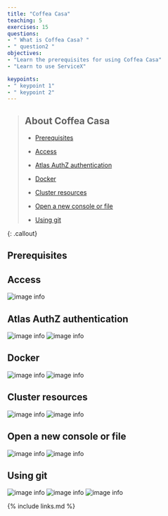 ```yaml
---
title: "Coffea Casa"
teaching: 5
exercises: 15
questions:
- " What is Coffea Casa? "
- " question2 "
objectives:
- "Learn the prerequisites for using Coffea Casa"
- "Learn to use ServiceX"

keypoints:
- " keypoint 1"
- " keypoint 2"
---
```


> ## About Coffea Casa
>
> - <a href="#prerequisites">Prerequisites</a>
>
> - <a href="#access">Access</a>
>
> - <a href="#authz">Atlas AuthZ authentication</a> 
>
> - <a href="#docker">Docker</a>
>
> - <a href="#cluster">Cluster resources</a>
>
> - <a href="#open">Open a new console or file</a>
>
> - <a href="#git">Using git</a>
>
{: .callout}

<h2 id="prerequisites">Prerequisites</h2>

<h2 id="access">Access</h2>

![image info](./../fig/coffea_access.png)

<h2 id="authz">Atlas AuthZ authentication</h2>

![image info](./../fig/coffea_authz.png) 
![image info](./../fig/coffea_authz2.png)

<h2 id="docker">Docker</h2>

![image info](./../fig/coffea_docker.png) 
![image info](./../fig/coffea_docker2.png) 

<h2 id="cluster">Cluster resources</h2>

![image info](./../fig/coffea_resources.png) 
![image info](./../fig/coffea_resources2.png) 

<h2 id="open">Open a new console or file</h2>

![image info](./../fig/coffea_new.png) 
![image info](./../fig/coffea_new2.png)

<h2 id="git">Using git</h2>

![image info](./../fig/coffea_git.png) 
![image info](./../fig/coffea_git2.png) 
![image info](./../fig/coffea_git3.png)


{% include links.md %}

